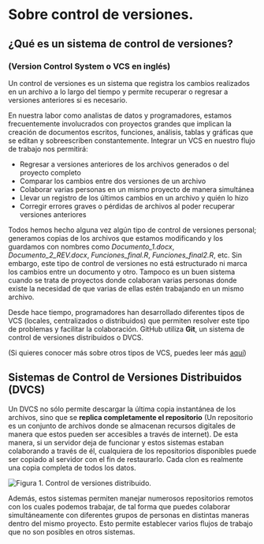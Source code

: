# Sobre control de versiones. 
## ¿Qué es un sistema de control de versiones? 
### (Version Control System o VCS en inglés) 

Un control de versiones es un sistema que registra los cambios realizados en un archivo a lo largo del tiempo y permite recuperar o regresar a versiones anteriores si es necesario. 

En nuestra labor como analistas de datos y programadores, estamos frecuentemente involucrados con proyectos grandes que implican la creación de documentos escritos, funciones, análisis, tablas y gráficas que se editan y sobreescriben constantemente. Integrar un VCS en nuestro flujo de trabajo nos permitirá:

- Regresar a versiones anteriores de los archivos generados o del proyecto completo
- Comparar los cambios entre dos versiones de un archivo
- Colaborar varias personas en un mismo proyecto de manera simultánea
- Llevar un registro de los últimos cambios en un archivo y quién lo hizo
- Corregir errores graves o pérdidas de archivos al poder recuperar versiones anteriores

Todos hemos hecho alguna vez algún tipo de control de versiones personal; generamos copias de los archivos que estamos modificando y los guardamos con nombres como *Documento_1.docx*, *Documento_2_REV.docx*, *Funciones_final.R*, *Funciones_final2.R*, etc. Sin embargo, este tipo de control de versiones no está estructurado ni marca los cambios entre un documento y otro. Tampoco es un buen sistema cuando se trata de proyectos donde colaboran varias personas donde existe la necesidad de que varias de ellas estén trabajando en un mismo archivo. 

Desde hace tiempo, programadores han desarrollado diferentes tipos de VCS (locales, centralizados o distribuidos) que permiten resolver este tipo de problemas y facilitar la colaboración. GitHub utiliza **Git**, un sistema de control de versiones distribuidos o DVCS. 

(Si quieres conocer más sobre otros tipos de VCS, puedes leer más [aquí](https://git-scm.com/book/es/v2/Inicio---Sobre-el-Control-de-Versiones-Acerca-del-Control-de-Versiones))

## Sistemas de Control de Versiones Distribuidos (DVCS)

Un DVCS no sólo permite descargar la última copia instantánea de los archivos, sino que se **replica completamente el repositorio** (Un repositorio es un conjunto de archivos donde se almacenan recursos digitales de manera que estos pueden ser accesibles a través de internet). De esta manera, si un servidor deja de funcionar y estos sistemas estaban colaborando a través de él, cualquiera de los repositorios disponibles puede ser copiado al servidor con el fin de restaurarlo. Cada clon es realmente una copia completa de todos los datos.

![Figura 1. Control de versiones distribuido.](https://git-scm.com/book/en/v2/images/distributed.png)

Además, estos sistemas permiten manejar numerosos repositorios remotos con los cuales podemos trabajar, de tal forma que puedes colaborar simultáneamente con diferentes grupos de personas en distintas maneras dentro del mismo proyecto. Esto permite establecer varios flujos de trabajo que no son posibles en otros sistemas.
